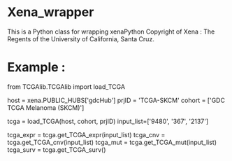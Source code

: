 # Xena_wrapper

This is a Python class for wrapping xenaPython
Copyright of Xena : The Regents of the University of California, Santa Cruz.


# Example :

from TCGAlib.TCGAlib import load_TCGA

host = xena.PUBLIC_HUBS['gdcHub']
prjID = 'TCGA-SKCM'
cohort = ['GDC TCGA Melanoma (SKCM)']

tcga = load_TCGA(host, cohort, prjID)
input_list=['9480', '367', '2137']

tcga_expr = tcga.get_TCGA_expr(input_list)
tcga_cnv = tcga.get_TCGA_cnv(input_list)
tcga_mut = tcga.get_TCGA_mut(input_list)
tcga_surv = tcga.get_TCGA_surv()
